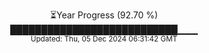 <p align="center">
⏳Year Progress (92.70 %) <br>
███████████████████████████▁▁▁ <br>
<sub>Updated: Thu, 05 Dec 2024 06:31:42 GMT</sub>
</p>

